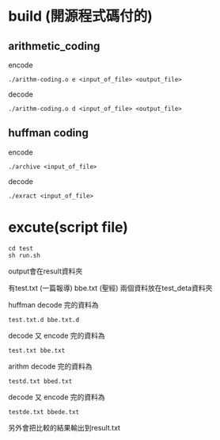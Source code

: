 # build (開源程式碼付的)
## arithmetic_coding

encode
``` 
./arithm-coding.o e <input_of_file> <output_file>  
```
decode
``` 
./arithm-coding.o d <input_of_file> <output_file> 
```
## huffman coding

encode
``` 
./archive <input_of_file> 
```
decode
``` 
./exract <input_of_file> 
```
# excute(script file)
``` 
cd test
sh run.sh
```
output會在result資料夾

有test.txt (一篇報導) bbe.txt (聖經) 
兩個資料放在test_deta資料夾

huffman decode 完的資料為

    test.txt.d bbe.txt.d

decode 又 encode 完的資料為 

    test.txt bbe.txt

arithm decode 完的資料為

    testd.txt bbed.txt

decode 又 encode 完的資料為 

    testde.txt bbede.txt
另外會把比較的結果輸出到result.txt
